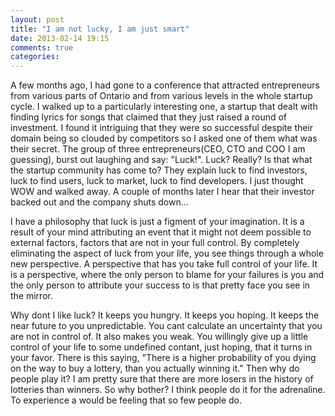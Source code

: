 ```yaml
---
layout: post
title: "I am not lucky, I am just smart"
date: 2013-02-14 19:15
comments: true
categories: 
---
```

<p>
A few months ago, I had gone to a conference that attracted entrepreneurs from various parts of Ontario and from various levels in the whole startup cycle. I walked up to a particularly interesting one, a startup that dealt with finding lyrics for songs that claimed that they just raised a round of investment. I found it intriguing that they were so successful despite their domain being so clouded by competitors so I asked one of them what was their secret. The group of three entrepreneurs(CEO, CTO and COO I am guessing), burst out laughing and say: "Luck!". Luck? Really? Is that what the startup community has come to? They explain luck to find investors, luck to find users, luck to market, luck to find developers. I just thought WOW and walked away. A couple of months later I hear that their investor backed out and the company shuts down...
</p>
<p>
I have a philosophy that luck is just a figment of your imagination. It is a result of your mind attributing an event that it might not deem possible to external factors, factors that are not in your full control. By completely eliminating the aspect of luck from your life, you see things through a whole new perspective. A perspective that has you take full control of your life. It is a perspective, where the only person to blame for your failures is you and the only person to attribute your success to is that pretty face you see in the mirror.</p>
<p>
Why dont I like luck? It keeps you hungry. It keeps you hoping. It keeps the near future to you unpredictable. You cant calculate an uncertainty that you are not in control of. It also makes you weak. You willingly give up a little control of your life to some undefined contant, just hoping, that it turns in your favor. There is this saying, "There is a higher probability of you dying on the way to buy a lottery, than you actually winning it." Then why do people play it? I am pretty sure that there are more losers in the history of lotteries than winners. So why bother? I think people do it for the adrenaline. To experience a would be feeling that so few people do.
</p>
<p>
